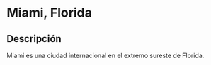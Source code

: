 # Miami, Florida

## Descripción
Miami es una ciudad internacional en el extremo sureste de Florida.